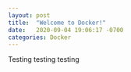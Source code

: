 ```yaml
---
layout: post
title:  "Welcome to Docker!"
date:   2020-09-04 19:06:17 -0700
categories: Docker
---
```


Testing testing testing